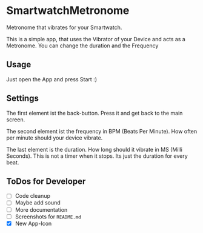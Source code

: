 # SmartwatchMetronome

Metronome that vibrates for your Smartwatch.

This is a simple app, that uses the Vibrator of your Device and acts as a Metronome. You can change the duration and the Frequency

## Usage

Just open the App and press Start :)

## Settings

The first element ist the back-button. Press it and get back to the main screen.

The second element ist the frequency in BPM (Beats Per Minute). How often per minute should your device vibrate.

The last element is the duration. How long should it vibrate in MS (Milli Seconds). This is not a timer when it stops. Its just the duration for every beat.

## ToDos for Developer

- [ ] Code cleanup
- [ ] Maybe add sound
- [ ] More documentation
- [ ] Screenshots for `README.md`
- [x] New App-Icon
